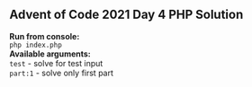 ## Advent of Code 2021 Day 4 PHP Solution

**Run from console:**  
`php index.php`  
**Available arguments:**  
`test` - solve for test input  
`part:1` - solve only first part  
